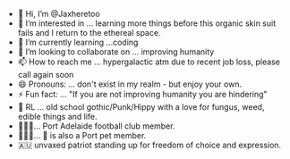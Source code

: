 - 👋 Hi, I’m @Jaxheretoo
- 👀 I’m interested in ... learning more things before this organic skin suit fails and I return to the ethereal space. 
- 🌱 I’m currently learning ...coding 
- 💞️ I’m looking to collaborate on ... improving humanity
- 📫 How to reach me ... hypergalactic atm due to recent job loss, please call again soon
- 😄 Pronouns: ... don't exist in my realm - but enjoy your own. 
- ⚡ Fun fact: ... "If you are not improving humanity you are hindering" 
- 🖤 RL ... old school gothic/Punk/Hippy with a love for fungus, weed, edible things and life.
- 💙🖤🤍... Port Adelaide football club member.
- 💙🖤🤍... 🐶 is also a Port pet member.
- 🇦🇺 unvaxed patriot standing up for freedom of choice and expression.
<!---
Jaxheretoo/Jaxheretoo is a ✨ special ✨ repository because its `README.md` (this file) appears on your GitHub profile.
You can click the Preview link to take a look at your changes.
--->
